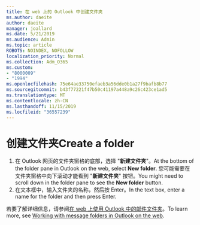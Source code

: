 ```yaml
---
title: 在 web 上的 Outlook 中创建文件夹
ms.author: daeite
author: daeite
manager: joallard
ms.date: 5/21/2019
ms.audience: Admin
ms.topic: article
ROBOTS: NOINDEX, NOFOLLOW
localization_priority: Normal
ms.collection: Adm_O365
ms.custom:
- "8000009"
- "1994"
ms.openlocfilehash: 75e64ae33750efaeb3a56dde0b1a27f9bafb8b77
ms.sourcegitcommit: b43f77221f47b50c41197a448a9c26c423ce1ad5
ms.translationtype: MT
ms.contentlocale: zh-CN
ms.lasthandoff: 11/15/2019
ms.locfileid: "36557239"
---
```

# <a name="create-a-folder"></a><span data-ttu-id="63f37-102">创建文件夹</span><span class="sxs-lookup"><span data-stu-id="63f37-102">Create a folder</span></span>

1. <span data-ttu-id="63f37-103">在 Outlook 网页的文件夹窗格的底部，选择 "**新建文件夹**"。</span><span class="sxs-lookup"><span data-stu-id="63f37-103">At the bottom of the folder pane in Outlook on the web, select **New folder**.</span></span> <span data-ttu-id="63f37-104">您可能需要在文件夹窗格中向下滚动才能看到 "**新建文件夹**" 按钮。</span><span class="sxs-lookup"><span data-stu-id="63f37-104">You might need to scroll down in the folder pane to see the **New folder** button.</span></span>
1. <span data-ttu-id="63f37-105">在文本框中，输入文件夹的名称，然后按 Enter。</span><span class="sxs-lookup"><span data-stu-id="63f37-105">In the text box, enter a name for the folder and then press Enter.</span></span>

<span data-ttu-id="63f37-106">若要了解详细信息，请参阅[在 web 上使用 Outlook 中的邮件文件夹](https://support.office.com/article/ae0f10d6-54e7-4f29-acd3-78cdc3fdcb9f)。</span><span class="sxs-lookup"><span data-stu-id="63f37-106">To learn more, see [Working with message folders in Outlook on the web](https://support.office.com/article/ae0f10d6-54e7-4f29-acd3-78cdc3fdcb9f).</span></span>